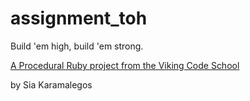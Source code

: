 assignment_toh
==============

Build 'em high, build 'em strong.

[A Procedural Ruby project from the Viking Code School](http://www.vikingcodeschool.com)

by Sia Karamalegos
